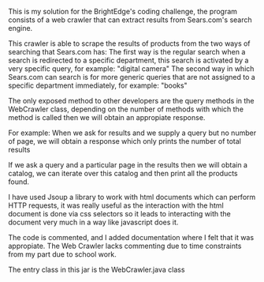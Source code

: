 This is my solution for the BrightEdge's coding challenge, the program consists of a web crawler 
that can extract results from Sears.com's search engine.
 
This crawler is able to scrape the results of products from the two ways of searching that Sears.com has:
The first way is the regular search when a search is redirected to a specific department, this search 
 is activated by a very specific query, for example: "digital camera"
The second way in which Sears.com can search is for more generic queries that are not assigned to a specific department
 immediately, for example: "books"
 
 The only exposed method to other developers are the query methods in the WebCrawler class, depending on the number
 of methods with which the method is called then we will obtain an appropiate response.
 
 For example: 
 When we ask for results and we supply a query but no number of page, we will obtain a response which 
 only prints the number of total results
 
 If we ask a query and a particular page in the results then we will obtain a catalog, we can iterate over this catalog 
 and then print all the products found.
 
 I have used Jsoup a library to work with html documents which can perform HTTP requests, it was really useful as 
 the interaction with the html document is done via css selectors so it leads to interacting with the document very much in a way
 like javascript does it.
 
 The code is commented, and I added documentation where I felt that it was appropiate.
 The Web Crawler lacks commenting due to time constraints from my part due to school work.
 
The entry class in this jar is the WebCrawler.java class
